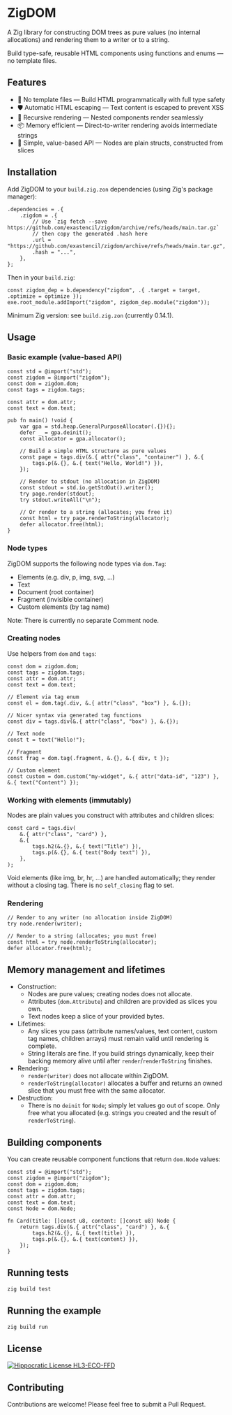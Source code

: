 # ZigDOM

A Zig library for constructing DOM trees as pure values (no internal
allocations) and rendering them to a writer or to a string.

Build type-safe, reusable HTML components using functions and
enums — no template files.

## Features

- 🔧 No template files — Build HTML programmatically with full type safety
- 🛡️ Automatic HTML escaping — Text content is escaped to prevent XSS
- 🌳 Recursive rendering — Nested components render seamlessly
- 📦 Memory efficient — Direct-to-writer rendering avoids intermediate strings
- 🎯 Simple, value-based API — Nodes are plain structs, constructed from slices

## Installation

Add ZigDOM to your `build.zig.zon` dependencies (using Zig's package manager):

```zig
.dependencies = .{
    .zigdom = .{
        // Use `zig fetch --save https://github.com/exastencil/zigdom/archive/refs/heads/main.tar.gz`
        // then copy the generated .hash here
        .url = "https://github.com/exastencil/zigdom/archive/refs/heads/main.tar.gz",
        .hash = "...",
    },
};
```

Then in your `build.zig`:

```zig
const zigdom_dep = b.dependency("zigdom", .{ .target = target, .optimize = optimize });
exe.root_module.addImport("zigdom", zigdom_dep.module("zigdom"));
```

Minimum Zig version: see `build.zig.zon` (currently 0.14.1).

## Usage

### Basic example (value-based API)

```zig
const std = @import("std");
const zigdom = @import("zigdom");
const dom = zigdom.dom;
const tags = zigdom.tags;

const attr = dom.attr;
const text = dom.text;

pub fn main() !void {
    var gpa = std.heap.GeneralPurposeAllocator(.{}){};
    defer _ = gpa.deinit();
    const allocator = gpa.allocator();

    // Build a simple HTML structure as pure values
    const page = tags.div(&.{ attr("class", "container") }, &.{
        tags.p(&.{}, &.{ text("Hello, World!") }),
    });

    // Render to stdout (no allocation in ZigDOM)
    const stdout = std.io.getStdOut().writer();
    try page.render(stdout);
    try stdout.writeAll("\n");

    // Or render to a string (allocates; you free it)
    const html = try page.renderToString(allocator);
    defer allocator.free(html);
}
```

### Node types

ZigDOM supports the following node types via `dom.Tag`:

- Elements (e.g. div, p, img, svg, ...)
- Text
- Document (root container)
- Fragment (invisible container)
- Custom elements (by tag name)

Note: There is currently no separate Comment node.

### Creating nodes

Use helpers from `dom` and `tags`:

```zig
const dom = zigdom.dom;
const tags = zigdom.tags;
const attr = dom.attr;
const text = dom.text;

// Element via tag enum
const el = dom.tag(.div, &.{ attr("class", "box") }, &.{});

// Nicer syntax via generated tag functions
const div = tags.div(&.{ attr("class", "box") }, &.{});

// Text node
const t = text("Hello!");

// Fragment
const frag = dom.tag(.fragment, &.{}, &.{ div, t });

// Custom element
const custom = dom.custom("my-widget", &.{ attr("data-id", "123") }, &.{ text("Content") });
```

### Working with elements (immutably)

Nodes are plain values you construct with attributes and children slices:

```zig
const card = tags.div(
    &.{ attr("class", "card") },
    &.{
        tags.h2(&.{}, &.{ text("Title") }),
        tags.p(&.{}, &.{ text("Body text") }),
    },
);
```

Void elements (like img, br, hr, ...) are handled automatically; they render without a closing tag. There is no `self_closing` flag to set.

### Rendering

```zig
// Render to any writer (no allocation inside ZigDOM)
try node.render(writer);

// Render to a string (allocates; you must free)
const html = try node.renderToString(allocator);
defer allocator.free(html);
```

## Memory management and lifetimes

- Construction:
  - Nodes are pure values; creating nodes does not allocate.
  - Attributes (`dom.Attribute`) and children are provided as slices you own.
  - Text nodes keep a slice of your provided bytes.
- Lifetimes:
  - Any slices you pass (attribute names/values, text content, custom tag names, children arrays) must remain valid until rendering is complete.
  - String literals are fine. If you build strings dynamically, keep their backing memory alive until after `render`/`renderToString` finishes.
- Rendering:
  - `render(writer)` does not allocate within ZigDOM.
  - `renderToString(allocator)` allocates a buffer and returns an owned slice that you must free with the same allocator.
- Destruction:
  - There is no `deinit` for `Node`; simply let values go out of scope. Only free what you allocated (e.g. strings you created and the result of `renderToString`).

## Building components

You can create reusable component functions that return `dom.Node` values:

```zig
const std = @import("std");
const zigdom = @import("zigdom");
const dom = zigdom.dom;
const tags = zigdom.tags;
const attr = dom.attr;
const text = dom.text;
const Node = dom.Node;

fn Card(title: []const u8, content: []const u8) Node {
    return tags.div(&.{ attr("class", "card") }, &.{
        tags.h2(&.{}, &.{ text(title) }),
        tags.p(&.{}, &.{ text(content) }),
    });
}
```

## Running tests

```bash
zig build test
```

## Running the example

```bash
zig build run
```

## License

[![Hippocratic License HL3-ECO-FFD](https://img.shields.io/static/v1?label=Hippocratic%20License&message=HL3-ECO-FFD&labelColor=5e2751&color=bc8c3d)](https://firstdonoharm.dev/version/3/0/eco-ffd.html)

## Contributing

Contributions are welcome! Please feel free to submit a Pull Request.
